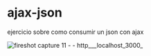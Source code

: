 # ajax-json

ejercicio sobre como consumir un json con ajax

![fireshot capture 11 - - http___localhost_3000_](https://user-images.githubusercontent.com/15443855/28813304-22b5e8f2-766f-11e7-9047-d1e12f9c25f7.png)
